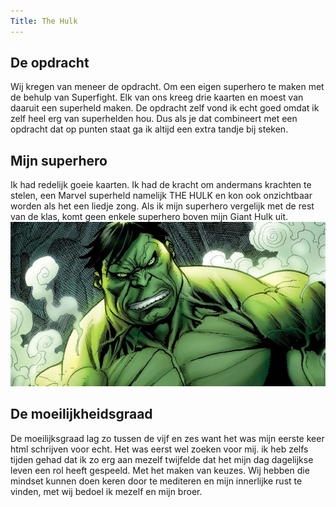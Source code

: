 ```yaml
---
Title: The Hulk
---
```


## De opdracht
Wij kregen van meneer de opdracht.
Om een eigen superhero te maken met de behulp van Superfight. Elk van ons kreeg drie kaarten en moest van daaruit een superheld maken. De opdracht zelf vond ik echt goed omdat ik zelf heel erg van superhelden hou. Dus als je dat combineert met een opdracht dat op punten staat ga ik altijd een extra  tandje bij steken.

## Mijn superhero
Ik had redelijk goeie kaarten. Ik had de kracht om andermans krachten te stelen, een Marvel superheld namelijk THE HULK en kon ook onzichtbaar worden als het een liedje zong. Als ik mijn superhero vergelijk met de rest van de klas, komt geen enkele superhero boven mijn Giant Hulk uit. ![The-Giant-HULK-is-beautiful!](The%20hulk.jpg)

## De moeilijkheidsgraad
De moeilijksgraad lag zo tussen de vijf en zes want het was mijn eerste keer html schrijven voor echt. Het was eerst wel zoeken voor mij. ik heb zelfs tijden gehad dat ik zo erg aan mezelf twijfelde dat het mijn dag dagelijkse leven een rol heeft gespeeld. Met het maken van keuzes. Wij hebben die mindset kunnen doen keren door te mediteren en mijn innerlijke rust te vinden, met wij bedoel ik mezelf en mijn broer.

